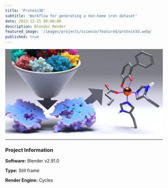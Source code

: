```yaml
---
title: 'Protein3D'
subtitle: 'Workflow for generating a non-heme iron dataset'
date: 2023-12-15 00:00:00
description: Blender Render
featured_image: '/images/projects/science/featured/protein3d.webp'
published: true
---
```


![](/images/projects/science/full_size/protein3d.webp)

---

### Project Information

**Software:** Blender v2.91.0

**Type:** Still frame

**Render Engine:** Cycles
